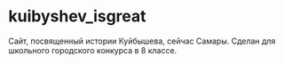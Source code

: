# kuibyshev_isgreat
Сайт, посвященный истории Куйбышева, сейчас Самары. Сделан для школьного городского конкурса в 8 классе.
